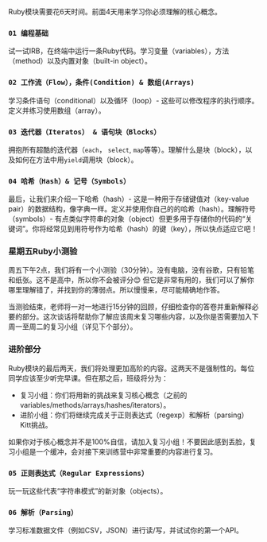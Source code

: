 Ruby模块需要花6天时间。前面4天用来学习你必须理解的核心概念。

### `01 编程基础`

试一试IRB，在终端中运行一条Ruby代码。学习变量（variables），方法（method）以及内置对象（built-in object）。

### `02 工作流（Flow），条件(Condition) & 数组(Arrays) `

学习条件语句（conditional）以及循环（loop）- 这些可以修改程序的执行顺序。定义并练习使用数组（array）。

### `03 迭代器（Iteratos） & 语句块（Blocks）`

拥抱所有超酷的迭代器（`each`， `select`, `map`等等）。理解什么是块（block），以及如何在方法中用`yield`调用块（block）。

### `04 哈希（Hash）& 记号（Symbols）`

最后，让我们来介绍一下哈希（hash）- 这是一种用于存储键值对（key-value pair）的数据结构，像字典一样。定义并使用你自己的的哈希（hash）。理解符号（symbols）- 有点类似字符串的对象（object）但更多用于存储你的代码的“关键词”。你将经常见到用符号作为哈希（hash）的键（key），所以快点适应它吧！

### 星期五Ruby小测验

周五下午2点，我们将有一个小测验（30分钟）。没有电脑，没有谷歌，只有铅笔和纸张。这不是高中，所以你不会被评分😊 但它是非常有用的，我们可以了解你哪里理解错了，并找到你的薄弱点。所以慢慢来，尽可能精确地作答。

当测验结束，老师将一对一地进行15分钟的回顾，仔细检查你的答卷并重新解释必要的部分。这次谈话将帮助你了解应该周末复习哪些内容，以及你是否需要加入下周一至周二的复习小组（详见下个部分）。

### 进阶部分

Ruby模块的最后两天，我们将处理更加高阶的内容。这两天不是强制性的。每位同学应该至少听完早课。但在那之后，班级将分为：

- 复习小组：你们将用新的挑战来复习核心概念（之前的variables/methods/arrays/hashes/iterators）。
- 进阶小组：你们将继续完成关于正则表达式（regexp）和解析（parsing）Kitt挑战。

如果你对于核心概念并不是100%自信，请加入复习小组！不要因此感到丢脸，复习小组是一个缓冲，会对接下来训练营中非常重要的内容进行复习。

### `05 正则表达式（Regular Expressions）`

玩一玩这些代表“字符串模式”的新对象（objects）。

### `06 解析（Parsing）`

学习标准数据文件（例如CSV，JSON）进行读/写，并试试你的第一个API。

